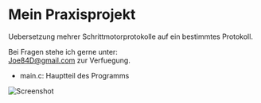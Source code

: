 # Mein Praxisprojekt #

Uebersetzung mehrer Schrittmotorprotokolle auf ein bestimmtes Protokoll.

Bei Fragen stehe ich gerne unter:<br />
<Joe84D@gmail.com>
zur Verfuegung.

* main.c:
Hauptteil des Programms


![Screenshot](https://lh3.googleusercontent.com/-ivEP3IUFTio/To2-t2WCCWI/AAAAAAAAK6Q/S_i5vczRGeU/s800/IMG_20111005_174923.jpg)
